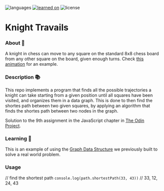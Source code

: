 ![languages](https://img.shields.io/badge/languages-ts-blue)
[![learned on](https://img.shields.io/badge/learned_on-the_odin_project-d19900)](https://www.theodinproject.com/lessons/javascript-knights-travails)
![license](https://img.shields.io/badge/license-MIT-green)

# Knight Travails

### About 🐴

A knight in chess can move to any square on the standard 8x8 chess board from any other square on the board, given enough turns. Check [this animation](https://cdn.statically.io/gh/TheOdinProject/curriculum/284f0cdc998be7e4751e29e8458323ad5d320303/ruby_programming/computer_science/project_knights_travails/imgs/00.png) for an example.

### Description 📚

This repo implements a program that finds all the possible trajectories a knight can take starting from a given position until all squares have been visited, and organizes them in a data graph.
This is done to then find the shortes path between two given squares, by applying an algorithm that finds the shortes path between two nodes in the graph.

Solution to the 9th assignment in the JavaScript chapter in [The Odin Project](https://www.theodinproject.com/lessons/javascript-knights-travails).

### Learning 🌱

This is an example of using the [Graph Data Structure](https://github.com/nightrunner4/graph-data-structure) we previously built to solve a real world problem.

### Usage

// find the shortest path
`console.log(path.shortestPath(33, 43))` // 33, 12, 24, 43
